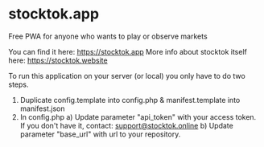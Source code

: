 # stocktok.app
Free PWA for anyone who wants to play or observe markets

You can find it here: https://stocktok.app
More info about stocktok itself here: https://stocktok.website

To run this application on your server (or local) you only have to do two steps.
1. Duplicate config.template into config.php & manifest.template into manifest.json
2. In config.php 
    a) Update parameter "api_token" with your access token. If you don't have it, contact: support@stocktok.online
    b) Update parameter "base_url" with url to your repository.